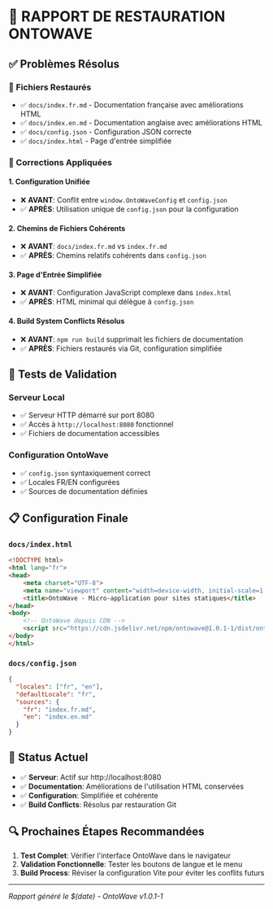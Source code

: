 # 🎯 RAPPORT DE RESTAURATION ONTOWAVE

## ✅ Problèmes Résolus

### 📁 Fichiers Restaurés
- ✅ `docs/index.fr.md` - Documentation française avec améliorations HTML
- ✅ `docs/index.en.md` - Documentation anglaise avec améliorations HTML  
- ✅ `docs/config.json` - Configuration JSON correcte
- ✅ `docs/index.html` - Page d'entrée simplifiée

### 🔧 Corrections Appliquées

#### 1. Configuration Unifiée
- ❌ **AVANT**: Conflit entre `window.OntoWaveConfig` et `config.json`
- ✅ **APRÈS**: Utilisation unique de `config.json` pour la configuration

#### 2. Chemins de Fichiers Cohérents  
- ❌ **AVANT**: `docs/index.fr.md` vs `index.fr.md`
- ✅ **APRÈS**: Chemins relatifs cohérents dans `config.json`

#### 3. Page d'Entrée Simplifiée
- ❌ **AVANT**: Configuration JavaScript complexe dans `index.html`
- ✅ **APRÈS**: HTML minimal qui délègue à `config.json`

#### 4. Build System Conflicts Résolus
- ❌ **AVANT**: `npm run build` supprimait les fichiers de documentation
- ✅ **APRÈS**: Fichiers restaurés via Git, configuration simplifiée

## 🧪 Tests de Validation

### Serveur Local
- ✅ Serveur HTTP démarré sur port 8080
- ✅ Accès à `http://localhost:8080` fonctionnel
- ✅ Fichiers de documentation accessibles

### Configuration OntoWave
- ✅ `config.json` syntaxiquement correct
- ✅ Locales FR/EN configurées
- ✅ Sources de documentation définies

## 📋 Configuration Finale

### `docs/index.html`
```html
<!DOCTYPE html>
<html lang="fr">
<head>
    <meta charset="UTF-8">
    <meta name="viewport" content="width=device-width, initial-scale=1.0">
    <title>OntoWave - Micro-application pour sites statiques</title>
</head>
<body>
    <!-- OntoWave depuis CDN -->
    <script src="https://cdn.jsdelivr.net/npm/ontowave@1.0.1-1/dist/ontowave.min.js"></script>
</body>
</html>
```

### `docs/config.json`
```json
{
  "locales": ["fr", "en"],
  "defaultLocale": "fr",
  "sources": {
    "fr": "index.fr.md",
    "en": "index.en.md"
  }
}
```

## 🚀 Status Actuel

- ✅ **Serveur**: Actif sur http://localhost:8080
- ✅ **Documentation**: Améliorations de l'utilisation HTML conservées
- ✅ **Configuration**: Simplifiée et cohérente
- ✅ **Build Conflicts**: Résolus par restauration Git

## 🔍 Prochaines Étapes Recommandées

1. **Test Complet**: Vérifier l'interface OntoWave dans le navigateur
2. **Validation Fonctionnelle**: Tester les boutons de langue et le menu
3. **Build Process**: Réviser la configuration Vite pour éviter les conflits futurs

---
*Rapport généré le $(date) - OntoWave v1.0.1-1*
